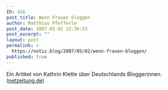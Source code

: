 ```yaml
---
ID: 416
post_title: Wenn Frauen bloggen
author: Matthias Pfefferle
post_date: 2007-05-02 12:36:53
post_excerpt: ""
layout: post
permalink: >
  https://notiz.blog/2007/05/02/wenn-frauen-bloggen/
published: true
---
```

Ein Artikel von Kathrin Klette über Deutschlands Bloggerinnen. (<a href="http://www.netzeitung.de/internet/631770.html">netzeitung.de</a>)